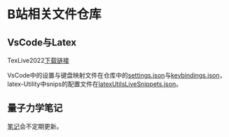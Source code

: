 # B站相关文件仓库

## VsCode与Latex

TexLive2022[下载链接](https://mirrors.tuna.tsinghua.edu.cn/help/CTAN/)

VsCode中的设置与键盘映射文件在仓库中的[settings.json](settings.json)与[keybindings.json](keybindings.json)，latex-Utility中snips的配置文件在[latexUtilsLiveSnippets.json](latexUtilsLiveSnippets.json)。

## 量子力学笔记

[笔记]()会不定期更新。

